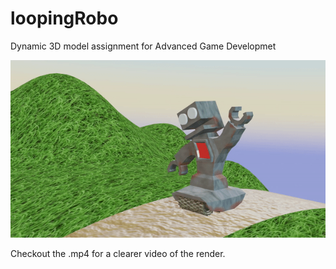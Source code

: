 # loopingRobo
Dynamic 3D model assignment for Advanced Game Developmet

![](ezgif.com-gif-maker.gif)

Checkout the .mp4 for a clearer video of the render.
